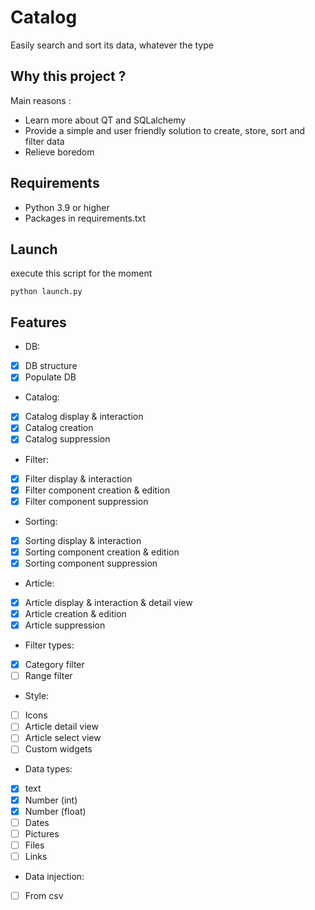 # Catalog
Easily search and sort its data, whatever the type

## Why this project ?

Main reasons :
- Learn more about QT and SQLalchemy
- Provide a simple and user friendly solution to create, store, sort and filter data
- Relieve boredom

## Requirements

- Python 3.9 or higher  
- Packages in requirements.txt

## Launch

execute this script for the moment
````shell script
python launch.py
````

## Features

- DB:
- [x] DB structure
- [x] Populate DB
- Catalog:
- [x] Catalog display & interaction
- [x] Catalog creation
- [x] Catalog suppression
- Filter:
- [x] Filter display & interaction
- [x] Filter component creation & edition
- [x] Filter component suppression
- Sorting:
- [x] Sorting display & interaction
- [x] Sorting component creation & edition
- [x] Sorting component suppression
- Article:
- [x] Article display & interaction & detail view
- [x] Article creation & edition
- [x] Article suppression
- Filter types:
- [x] Category filter
- [ ] Range filter
- Style:
- [ ] Icons
- [ ] Article detail view
- [ ] Article select view
- [ ] Custom widgets
- Data types:
- [x] text
- [x] Number (int)
- [x] Number (float)
- [ ] Dates
- [ ] Pictures
- [ ] Files
- [ ] Links
- Data injection:
- [ ] From csv
